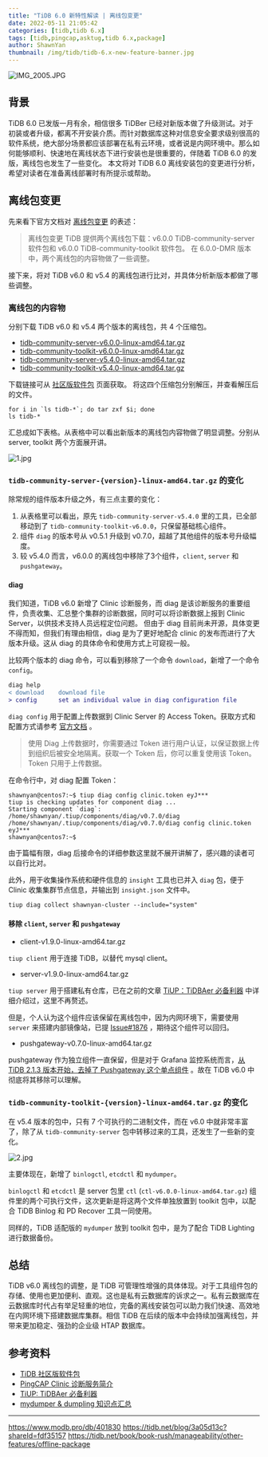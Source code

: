 ```yaml
---
title: "TiDB 6.0 新特性解读 | 离线包变更"
date: 2022-05-11 21:05:42
categories: [tidb,tidb 6.x]
tags: [tidb,pingcap,asktug,tidb 6.x,package]
author: ShawnYan
thumbnail: /img/tidb/tidb-6.x-new-feature-banner.jpg
---
```


<img alt="IMG_2005.JPG" src="https://oss-emcsprod-public.modb.pro/image/editor/20220621-bb3e332e-01d5-4149-9dc9-a5e060a2eccd.JPG" referrerpolicy="no-referrer"/>

## 背景

TiDB 6.0 已发版一月有余，相信很多 TiDBer 已经对新版本做了升级测试。对于初装或者升级，都离不开安装介质。而针对数据库这种对信息安全要求级别很高的软件系统，绝大部分场景都应该部署在私有云环境，或者说是内网环境中。那么如何能够顺利、快速地在离线状态下进行安装也是很重要的，伴随着 TiDB 6.0 的发版，离线包也发生了一些变化。
本文将对 TiDB 6.0 离线安装包的变更进行分析，希望对读者在准备离线部署时有所提示或帮助。

## 离线包变更

先来看下官方文档对 [离线包变更](https://docs.pingcap.com/zh/tidb/v6.0/release-6.0.0-dmr#%E7%A6%BB%E7%BA%BF%E5%8C%85%E5%8F%98%E6%9B%B4) 的表述：

> 离线包变更
> TiDB 提供两个离线包下载：v6.0.0 TiDB-community-server 软件包和 v6.0.0 TiDB-community-toolkit 软件包。
> 在 6.0.0-DMR 版本中，两个离线包的内容物做了一些调整。

接下来，将对 TiDB v6.0 和 v5.4 的离线包进行比对，并具体分析新版本都做了哪些调整。

### 离线包的内容物

分别下载 TiDB v6.0 和 v5.4 两个版本的离线包，共 4 个压缩包。

- [tidb-community-server-v6.0.0-linux-amd64.tar.gz](https://download.pingcap.org/tidb-community-server-v6.0.0-linux-amd64.tar.gz)
- [tidb-community-toolkit-v6.0.0-linux-amd64.tar.gz](https://download.pingcap.org/tidb-community-toolkit-v6.0.0-linux-amd64.tar.gz)
- [tidb-community-server-v5.4.0-linux-amd64.tar.gz](https://download.pingcap.org/tidb-community-server-v5.4.0-linux-amd64.tar.gz)
- [tidb-community-toolkit-v5.4.0-linux-amd64.tar.gz](https://download.pingcap.org/tidb-community-toolkit-v5.4.0-linux-amd64.tar.gz)

下载链接可从 [社区版软件包](https://pingcap.com/zh/product-community/) 页面获取。
将这四个压缩包分别解压，并查看解压后的文件。

```shell
for i in `ls tidb-*`; do tar zxf $i; done
ls tidb-*
```

汇总成如下表格。从表格中可以看出新版本的离线包内容物做了明显调整。分别从 server, toolkit 两个方面展开讲。

<img alt="1.jpg" src="https://oss-emcsprod-public.modb.pro/image/editor/20220511-2e43730d-0892-4871-a55a-7e6cea8d289b.jpg" referrerpolicy="no-referrer"/>


### `tidb-community-server-{version}-linux-amd64.tar.gz` 的变化

除常规的组件版本升级之外，有三点主要的变化：

1. 从表格里可以看出，原先 `tidb-community-server-v5.4.0` 里的工具，已全部移动到了 `tidb-community-toolkit-v6.0.0`，只保留基础核心组件。
2. 组件 `diag` 的版本号从 v0.5.1 升级到 v0.7.0，超越了其他组件的版本号升级幅度。
3. 较 v5.4.0 而言，v6.0.0 的离线包中移除了3个组件，`client`, `server` 和 `pushgateway`。


#### diag

我们知道，TiDB v6.0 新增了 Clinic 诊断服务，而 diag 是该诊断服务的重要组件，负责收集、汇总整个集群的诊断数据，同时可以将诊断数据上报到 Clinic Server，以供技术支持人员远程定位问题。
但由于 diag 目前尚未开源，具体变更不得而知，但我们有理由相信，diag 是为了更好地配合 clinic 的发布而进行了大版本升级。这从 diag 的具体命令和使用方式上可窥视一般。

比较两个版本的 diag 命令，可以看到移除了一个命令 `download`，新增了一个命令 `config`。

```diff
diag help
< download    download file
> config      set an individual value in diag configuration file
```

`diag config` 用于配置上传数据到 Clinic Server 的 Access Token。获取方式和配置方式请参考 [官方文档](https://docs.pingcap.com/zh/tidb/dev/quick-start-with-clinic#%E5%87%86%E5%A4%87%E5%B7%A5%E4%BD%9C) 。

> 使用 Diag 上传数据时，你需要通过 Token 进行用户认证，以保证数据上传到组织后被安全地隔离。获取一个 Token 后，你可以重复使用该 Token。Token 只用于上传数据。


在命令行中，对 diag 配置 Token：

```shell
shawnyan@centos7:~$ tiup diag config clinic.token eyJ***
tiup is checking updates for component diag ...
Starting component `diag`: /home/shawnyan/.tiup/components/diag/v0.7.0/diag /home/shawnyan/.tiup/components/diag/v0.7.0/diag config clinic.token eyJ***
shawnyan@centos7:~$
```

由于篇幅有限，diag 后接命令的详细参数这里就不展开讲解了，感兴趣的读者可以自行比对。

此外，用于收集操作系统和硬件信息的 `insight` 工具也已并入 `diag` 包，便于 Clinic 收集集群节点信息，并输出到 `insight.json` 文件中。

```shell
tiup diag collect shawnyan-cluster --include="system"
```


#### 移除 `client`, `server` 和 `pushgateway`

- client-v1.9.0-linux-amd64.tar.gz

`tiup client` 用于连接 TiDB，以替代 mysql client。


- server-v1.9.0-linux-amd64.tar.gz

`tiup server` 用于搭建私有仓库，已在之前的文章 [TiUP：TiDBAer 必备利器](https://tidb.net/blog/a0d37d88) 中详细介绍过，这里不再赘述。

但是，个人认为这个组件应该保留在离线包中，因为内网环境下，需要使用 `server` 来搭建内部镜像站，已提 [Issue#1876](https://github.com/pingcap/tiup/issues/1876) ，期待这个组件可以回归。


- pushgateway-v0.7.0-linux-amd64.tar.gz

pushgateway 作为独立组件一直保留，但是对于 Grafana 监控系统而言，[从 TiDB 2.1.3 版本开始，去掉了 Pushgateway 这个单点组件](https://docs.pingcap.com/zh/tidb/v6.0/grafana-monitor-best-practices#%E7%9B%91%E6%8E%A7%E6%9E%B6%E6%9E%84) 。故在 TiDB v6.0 中彻底将其移除可以理解。


### `tidb-community-toolkit-{version}-linux-amd64.tar.gz` 的变化

在 v5.4 版本的包中，只有 7 个可执行的二进制文件，而在 v6.0 中就非常丰富了，除了从 `tidb-community-server` 包中转移过来的工具，还发生了一些新的变化。

<img alt="2.jpg" src="https://oss-emcsprod-public.modb.pro/image/editor/20220511-bbba4ff8-2283-4991-8630-62f391828907.jpg" referrerpolicy="no-referrer"/>

主要体现在，新增了 `binlogctl`, `etcdctl` 和 `mydumper`。

`binlogctl` 和 `etcdctl` 是 server 包里 `ctl` (`ctl-v6.0.0-linux-amd64.tar.gz`) 组件里的两个可执行文件，这次更新是将这两个文件单独放置到 toolkit 包中，以配合 TiDB Binlog 和 PD Recover 工具一同使用。

同样的，TiDB 适配版的 `mydumper` 放到 toolkit 包中，是为了配合 TiDB Lighting 进行数据备份。

## 总结

TiDB v6.0 离线包的调整，是 TiDB 可管理性增强的具体体现。对于工具组件包的存储、使用也更加便利、直观。这也是私有云数据库的诉求之一。私有云数据库在云数据库时代占有举足轻重的地位，完备的离线安装包可以助力我们快速、高效地在内网环境下搭建数据库集群。相信 TiDB 在后续的版本中会持续加强离线包，并带来更加稳定、强劲的企业级 HTAP 数据库。


## 参考资料

- [TiDB 社区版软件包](https://pingcap.com/zh/product-community/)
- [PingCAP Clinic 诊断服务简介](https://docs.pingcap.com/zh/tidb/dev/clinic-introduction)
- [TiUP: TiDBAer 必备利器](https://tidb.net/blog/a0d37d88)
- [mydumper & dumpling 知识点汇总](https://tidb.net/blog/6d3a8da2)



---
https://www.modb.pro/db/401830
https://tidb.net/blog/3a05d13c?shareId=fdf35157
https://tidb.net/book/book-rush/manageability/other-features/offline-package
